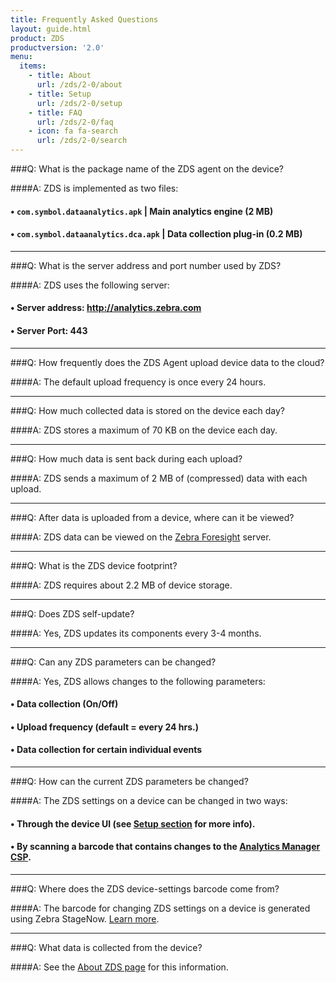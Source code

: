 ```yaml
---
title: Frequently Asked Questions
layout: guide.html
product: ZDS
productversion: '2.0'
menu:
  items:
    - title: About
      url: /zds/2-0/about
    - title: Setup
      url: /zds/2-0/setup
    - title: FAQ
      url: /zds/2-0/faq
    - icon: fa fa-search
      url: /zds/2-0/search
---
```


###Q: What is the package name of the ZDS agent on the device?

####A: ZDS is implemented as two files:
#### • `com.symbol.dataanalytics.apk` | Main analytics engine (2 MB)
#### • `com.symbol.dataanalytics.dca.apk` | Data collection plug-in (0.2 MB)

-----

###Q: What is the server address and port number used by ZDS?

####A: ZDS uses the following server:

#### • Server address: http://analytics.zebra.com
#### • Server Port: 443

-----

###Q: How frequently does the ZDS Agent upload device data to the cloud?

####A: The default upload frequency is once every 24 hours.

-----

###Q: How much collected data is stored on the device each day?

####A: ZDS stores a maximum of 70 KB on the device each day.

-----

###Q: How much data is sent back during each upload?

####A: ZDS sends a maximum of 2 MB of (compressed) data with each upload.

-----

###Q: After data is uploaded from a device, where can it be viewed? 

####A: ZDS data can be viewed on the [Zebra Foresight](https://www.zebra.com/us/en/services/visibilityiq/foresight.html) server.  

-----

###Q: What is the ZDS device footprint?

####A: ZDS requires about 2.2 MB of device storage.

-----

###Q: Does ZDS self-update?

####A: Yes, ZDS updates its components every 3-4 months.

-----

###Q: Can any ZDS parameters can be changed? 

####A: Yes, ZDS allows changes to the following parameters: 

#### • Data collection (On/Off)
#### • Upload frequency (default = every 24 hrs.)
#### • Data collection for certain individual events

-----

###Q: How can the current ZDS parameters be changed? 

####A: The ZDS settings on a device can be changed in two ways: 
#### • Through the device UI (see [Setup section](../setup) for more info). 
#### • By scanning a barcode that contains changes to the [Analytics Manager CSP](/mx/analyticsmgr). 

-----

###Q: Where does the ZDS device-settings barcode come from? 

####A: The barcode for changing ZDS settings on a device is generated using Zebra StageNow. [Learn more](/stagenow). 

-----

###Q: What data is collected from the device? 

####A: See the [About ZDS page](../about) for this information. 


